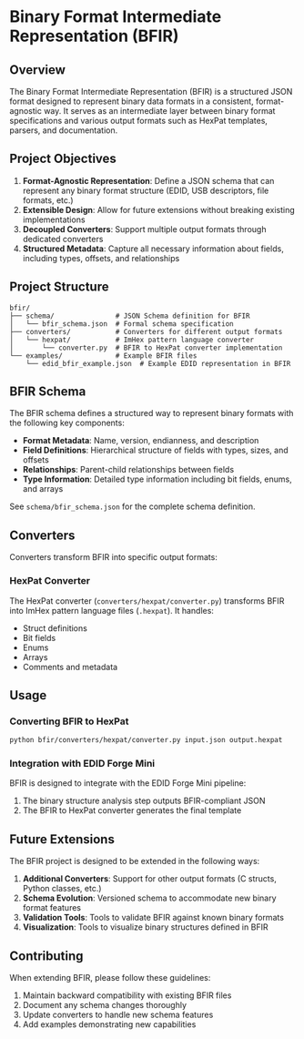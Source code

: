 # Binary Format Intermediate Representation (BFIR)

## Overview

The Binary Format Intermediate Representation (BFIR) is a structured JSON format designed to represent binary data formats in a consistent, format-agnostic way. It serves as an intermediate layer between binary format specifications and various output formats such as HexPat templates, parsers, and documentation.

## Project Objectives

1. **Format-Agnostic Representation**: Define a JSON schema that can represent any binary format structure (EDID, USB descriptors, file formats, etc.)
2. **Extensible Design**: Allow for future extensions without breaking existing implementations
3. **Decoupled Converters**: Support multiple output formats through dedicated converters
4. **Structured Metadata**: Capture all necessary information about fields, including types, offsets, and relationships

## Project Structure

```
bfir/
├── schema/               # JSON Schema definition for BFIR
│   └── bfir_schema.json  # Formal schema specification
├── converters/           # Converters for different output formats
│   └── hexpat/           # ImHex pattern language converter
│       └── converter.py  # BFIR to HexPat converter implementation
└── examples/             # Example BFIR files
    └── edid_bfir_example.json  # Example EDID representation in BFIR
```

## BFIR Schema

The BFIR schema defines a structured way to represent binary formats with the following key components:

- **Format Metadata**: Name, version, endianness, and description
- **Field Definitions**: Hierarchical structure of fields with types, sizes, and offsets
- **Relationships**: Parent-child relationships between fields
- **Type Information**: Detailed type information including bit fields, enums, and arrays

See `schema/bfir_schema.json` for the complete schema definition.

## Converters

Converters transform BFIR into specific output formats:

### HexPat Converter

The HexPat converter (`converters/hexpat/converter.py`) transforms BFIR into ImHex pattern language files (`.hexpat`). It handles:

- Struct definitions
- Bit fields
- Enums
- Arrays
- Comments and metadata

## Usage

### Converting BFIR to HexPat

```bash
python bfir/converters/hexpat/converter.py input.json output.hexpat
```

### Integration with EDID Forge Mini

BFIR is designed to integrate with the EDID Forge Mini pipeline:

1. The binary structure analysis step outputs BFIR-compliant JSON
2. The BFIR to HexPat converter generates the final template

## Future Extensions

The BFIR project is designed to be extended in the following ways:

1. **Additional Converters**: Support for other output formats (C structs, Python classes, etc.)
2. **Schema Evolution**: Versioned schema to accommodate new binary format features
3. **Validation Tools**: Tools to validate BFIR against known binary formats
4. **Visualization**: Tools to visualize binary structures defined in BFIR

## Contributing

When extending BFIR, please follow these guidelines:

1. Maintain backward compatibility with existing BFIR files
2. Document any schema changes thoroughly
3. Update converters to handle new schema features
4. Add examples demonstrating new capabilities
